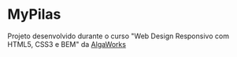# MyPilas
Projeto desenvolvido durante o curso "Web Design Responsivo com HTML5, CSS3 e BEM" da [AlgaWorks](https://www.algaworks.com/)
